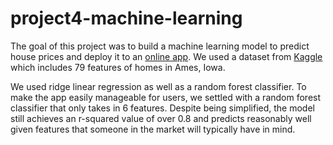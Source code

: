 # project4-machine-learning

The goal of this project was to build a machine learning model to predict house prices and deploy it to an [online app](https://house-price-predictor-gt.herokuapp.com/prediction.html). We used a dataset from 
[Kaggle](https://www.kaggle.com/competitions/house-prices-advanced-regression-techniques/data) which includes 79 features of homes in Ames, Iowa.

We used ridge linear regression as well as a random forest classifier. To make the app easily manageable for users, we settled with a random forest classifier
that only takes in 6 features. Despite being simplified, the model still achieves an r-squared value of over 0.8 and predicts reasonably well given features that 
someone in the market will typically have in mind.
